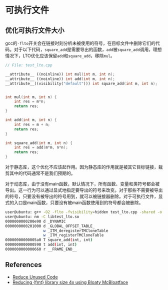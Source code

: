 # 可执行文件

## 优化可执行文件大小

gcc的`-flto`开关会在链接时刻分析未被使用的符号，在目标文件中删除它们的代码。对于以下代码，`square_add`是需要导出的函数，`add`被`square_add`调用，理想情况下，LTO优化应该保留`add`和`square_add`，移除`mul`。

```cpp
// File: test_lto.cpp

__attribute__ ((noinline)) int mul(int m, int n);
__attribute__ ((noinline)) int add(int m, int n);
__attribute__((visibility("default"))) int square_add(int m, int n);


int mul(int m, int n) {
    int res = m*n;
    return res;
}

int add(int m, int n) {
    int res = m + n;
    return res;
}

int square_add(int m, int n) {
    int res = add(m*m, n*n);
    return res;
}
```

对于静态库，这个优化不应该起作用。因为静态库的作用就是被其它目标链接，裁剪其中的代码通常不是我们预期的。

对于动态库，由于没有main函数，默认情况下，所有函数、变量和类符号都会被导出。这一行为可以通过显式地指定要导出的符号来改变。对于那些不需要被导出的符号，只要没有被导出的符号用到，就可以被链接器删除。对于可执行文件，显式的入口是main函数，只要没有被main函数使用到的符号都会被删除。

```bash
user@ubuntu: g++ -O2 -flto -fvisibility=hidden test_lto.cpp -shared -o libtest_lto.so
user@ubuntu: nm -C libtest_lto.so
0000000000200e90 d _DYNAMIC
0000000000201000 d _GLOBAL_OFFSET_TABLE_
                 w _ITM_deregisterTMCloneTable
                 w _ITM_registerTMCloneTable
00000000000005a0 T square_add(int, int)
0000000000000590 t add(int, int)
0000000000000660 r __FRAME_END__
```



## References

* [Reduce Unused Code](https://tetzank.github.io/posts/removing-unused-code/)
* [Reducing {fmt} library size 4x using Bloaty McBloatface](https://www.zverovich.net/2020/05/21/reducing-library-size.html)